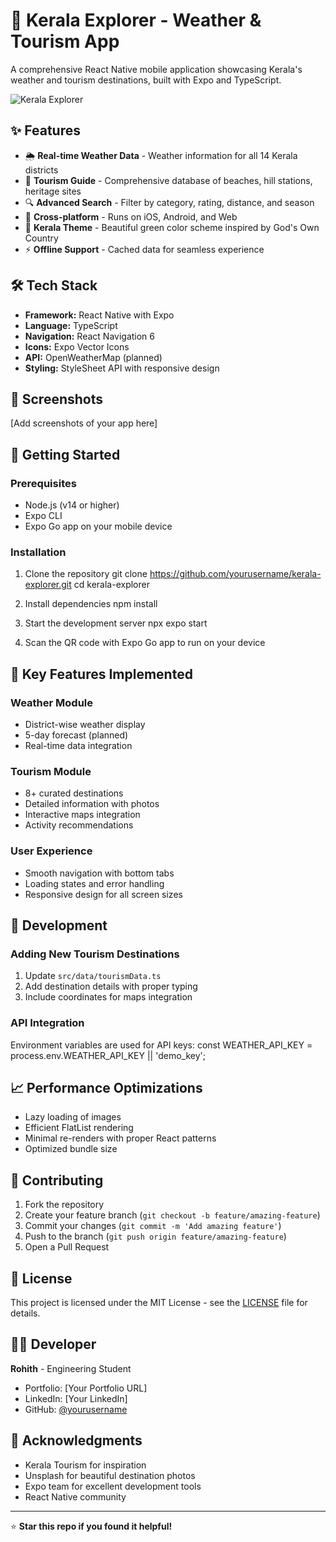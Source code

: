 # 🌴 Kerala Explorer - Weather & Tourism App

A comprehensive React Native mobile application showcasing Kerala's weather and tourism destinations, built with Expo and TypeScript.

![Kerala Explorer](https://your-screenshot-url.png)

## ✨ Features

- 🌦️ **Real-time Weather Data** - Weather information for all 14 Kerala districts
- 📍 **Tourism Guide** - Comprehensive database of beaches, hill stations, heritage sites
- 🔍 **Advanced Search** - Filter by category, rating, distance, and season
- 📱 **Cross-platform** - Runs on iOS, Android, and Web
- 🎨 **Kerala Theme** - Beautiful green color scheme inspired by God's Own Country
- ⚡ **Offline Support** - Cached data for seamless experience

## 🛠️ Tech Stack

- **Framework:** React Native with Expo
- **Language:** TypeScript
- **Navigation:** React Navigation 6
- **Icons:** Expo Vector Icons
- **API:** OpenWeatherMap (planned)
- **Styling:** StyleSheet API with responsive design

## 📱 Screenshots

[Add screenshots of your app here]

## 🚀 Getting Started

### Prerequisites
- Node.js (v14 or higher)
- Expo CLI
- Expo Go app on your mobile device

### Installation

1. Clone the repository
git clone https://github.com/yourusername/kerala-explorer.git
cd kerala-explorer

2. Install dependencies
npm install

3. Start the development server
npx expo start

4. Scan the QR code with Expo Go app to run on your device

## 🌟 Key Features Implemented

### Weather Module
- District-wise weather display
- 5-day forecast (planned)
- Real-time data integration

### Tourism Module
- 8+ curated destinations
- Detailed information with photos
- Interactive maps integration
- Activity recommendations

### User Experience
- Smooth navigation with bottom tabs
- Loading states and error handling
- Responsive design for all screen sizes

## 🔧 Development

### Adding New Tourism Destinations
1. Update `src/data/tourismData.ts`
2. Add destination details with proper typing
3. Include coordinates for maps integration

### API Integration
Environment variables are used for API keys:
const WEATHER_API_KEY = process.env.WEATHER_API_KEY || 'demo_key';


## 📈 Performance Optimizations

- Lazy loading of images
- Efficient FlatList rendering
- Minimal re-renders with proper React patterns
- Optimized bundle size

## 🤝 Contributing

1. Fork the repository
2. Create your feature branch (`git checkout -b feature/amazing-feature`)
3. Commit your changes (`git commit -m 'Add amazing feature'`)
4. Push to the branch (`git push origin feature/amazing-feature`)
5. Open a Pull Request

## 📄 License

This project is licensed under the MIT License - see the [LICENSE](LICENSE) file for details.

## 👨‍💻 Developer

**Rohith** - Engineering Student  
- Portfolio: [Your Portfolio URL]
- LinkedIn: [Your LinkedIn]
- GitHub: [@yourusername](https://github.com/yourusername)

## 🙏 Acknowledgments

- Kerala Tourism for inspiration
- Unsplash for beautiful destination photos
- Expo team for excellent development tools
- React Native community

---

⭐ **Star this repo if you found it helpful!**
